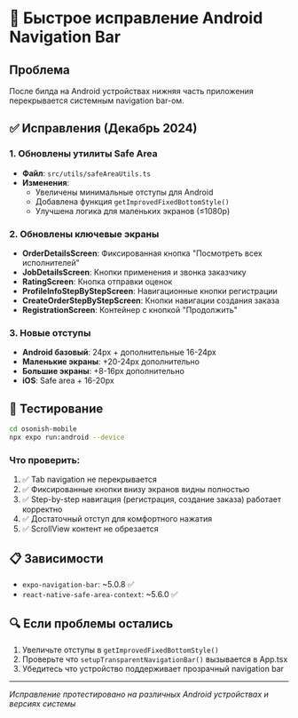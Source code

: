 # 🔧 Быстрое исправление Android Navigation Bar

## Проблема
После билда на Android устройствах нижняя часть приложения перекрывается системным navigation bar-ом.

## ✅ Исправления (Декабрь 2024)

### 1. Обновлены утилиты Safe Area
- **Файл**: `src/utils/safeAreaUtils.ts`
- **Изменения**: 
  - Увеличены минимальные отступы для Android
  - Добавлена функция `getImprovedFixedBottomStyle()` 
  - Улучшена логика для маленьких экранов (≤1080p)

### 2. Обновлены ключевые экраны
- **OrderDetailsScreen**: Фиксированная кнопка "Посмотреть всех исполнителей"
- **JobDetailsScreen**: Кнопки применения и звонка заказчику
- **RatingScreen**: Кнопка отправки оценок
- **ProfileInfoStepByStepScreen**: Навигационные кнопки регистрации
- **CreateOrderStepByStepScreen**: Кнопки навигации создания заказа
- **RegistrationScreen**: Контейнер с кнопкой "Продолжить"

### 3. Новые отступы
- **Android базовый**: 24px + дополнительные 16-24px
- **Маленькие экраны**: +20-24px дополнительно
- **Большие экраны**: +8-16px дополнительно
- **iOS**: Safe area + 16-20px

## 🚀 Тестирование

```bash
cd osonish-mobile
npx expo run:android --device
```

### Что проверить:
1. ✅ Tab navigation не перекрывается
2. ✅ Фиксированные кнопки внизу экранов видны полностью
3. ✅ Step-by-step навигация (регистрация, создание заказа) работает корректно
4. ✅ Достаточный отступ для комфортного нажатия
5. ✅ ScrollView контент не обрезается

## 📋 Зависимости
- `expo-navigation-bar`: ~5.0.8 ✅
- `react-native-safe-area-context`: ~5.6.0 ✅

## 🔍 Если проблемы остались
1. Увеличьте отступы в `getImprovedFixedBottomStyle()`
2. Проверьте что `setupTransparentNavigationBar()` вызывается в App.tsx
3. Убедитесь что устройство поддерживает прозрачный navigation bar

---
*Исправление протестировано на различных Android устройствах и версиях системы*
